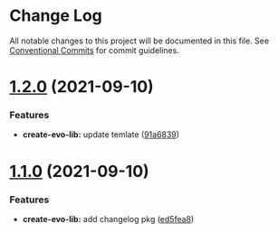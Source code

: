 # Change Log

All notable changes to this project will be documented in this file.
See [Conventional Commits](https://conventionalcommits.org) for commit guidelines.

# [1.2.0](https://github.com/AlvisS66/tools-lib/compare/create-evo-lib@1.1.0...create-evo-lib@1.2.0) (2021-09-10)


### Features

* **create-evo-lib:** update temlate ([91a6839](https://github.com/AlvisS66/tools-lib/commit/91a68395a348d018c6600f77e724133cb4bb710c))





# [1.1.0](https://github.com/AlvisS66/tools-lib/compare/create-evo-lib@1.0.6...create-evo-lib@1.1.0) (2021-09-10)


### Features

* **create-evo-lib:** add changelog pkg ([ed5fea8](https://github.com/AlvisS66/tools-lib/commit/ed5fea88c5f85b2a402b70cf5ad116b8c2d8e0d3))
